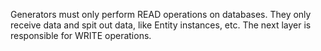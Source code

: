Generators must only perform READ operations on databases. They only receive data and spit out data, like Entity instances, etc. The next layer is responsible for WRITE operations.
